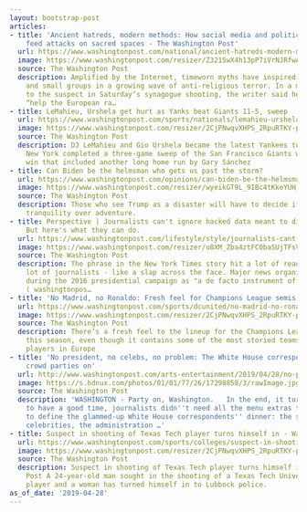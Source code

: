 ```yaml
---
layout: bootstrap-post
articles:
- title: 'Ancient hatreds, modern methods: How social media and political division
    feed attacks on sacred spaces - The Washington Post'
  url: https://www.washingtonpost.com/national/ancient-hatreds-modern-methods-how-social-media-and-political-division-feed-attacks-on-sacred-spaces/2019/04/28/51543e1a-69d5-11e9-a66d-a82d3f3d96d5_story.html
  image: https://www.washingtonpost.com/resizer/Z3215wX4h13pP7iVrNJRfwAnX-w=/1484x0/arc-anglerfish-washpost-prod-washpost.s3.amazonaws.com/public/EG7UUZTJ3UI6TD2E5DMLWHPZQY.jpg
  source: The Washington Post
  description: Amplified by the Internet, timeworn myths have inspired lone attackers
    and small groups in a growing wave of anti-religious terror. In a manifesto attributed
    to the suspect in Saturday’s synagogue shooting, the writer said he attacked to
    “help the European ra…
- title: LeMahieu, Urshela get hurt as Yanks beat Giants 11-5, sweep
  url: https://www.washingtonpost.com/sports/nationals/lemahieu-urshela-get-hurt-as-yanks-beat-giants-11-5-sweep/2019/04/28/27d35ce4-6a0f-11e9-bbe7-1c798fb80536_story.html
  image: https://www.washingtonpost.com/resizer/2CjPNwqvXHPS_2RpuRTKY-p3eVo=/1484x0/www.washingtonpost.com/pb/resources/img/twp-social-share.png
  source: The Washington Post
  description: DJ LeMahieu and Gio Urshela became the latest Yankees to get hurt as
    New York completed a three-game sweep of the San Francisco Giants with an 11-5
    win that included another long home run by Gary Sánchez
- title: Can Biden be the helmsman who gets us past the storm?
  url: https://www.washingtonpost.com/opinions/can-biden-be-the-helmsman-who-gets-us-past-the-storm/2019/04/28/118402c8-6865-11e9-a1b6-b29b90efa879_story.html
  image: https://www.washingtonpost.com/resizer/wyeikGT9L_9IBc4tKkeYUH_vLoo=/1484x0/arc-anglerfish-washpost-prod-washpost.s3.amazonaws.com/public/PTW5VZTIOYI6TINWWKNZB35IPE.jpg
  source: The Washington Post
  description: Those who see Trump as a disaster will have to decide if they want
    tranquility over adventure.
- title: Perspective | Journalists can't ignore hacked data meant to disrupt elections.
    But here's what they can do.
  url: https://www.washingtonpost.com/lifestyle/style/journalists-cant-ignore-hacked-data-meant-to-disrupt-elections-but-heres-what-they-can-do/2019/04/26/4ff6a0fa-6785-11e9-a1b6-b29b90efa879_story.html
  image: https://www.washingtonpost.com/resizer/u8XM_Zba4ztFC0baSUjTFsV58Yg=/1484x0/arc-anglerfish-washpost-prod-washpost.s3.amazonaws.com/public/FUVQ3KCWT4I6NNSSGFNOLVGU3U.jpg
  source: The Washington Post
  description: The phrase in the New York Times story hit a lot of readers - and a
    lot of journalists - like a slap across the face. Major news organizations functioned
    during the 2016 presidential campaign as "a de facto instrument of Russian intelligence."
    ( washingtonpos…
- title: 'No Madrid, no Ronaldo: Fresh feel for Champions League semis'
  url: https://www.washingtonpost.com/sports/dcunited/no-madrid-no-ronaldo-fresh-feel-for-champions-league-semis/2019/04/28/3b9422f8-6a0b-11e9-bbe7-1c798fb80536_story.html
  image: https://www.washingtonpost.com/resizer/2CjPNwqvXHPS_2RpuRTKY-p3eVo=/1484x0/www.washingtonpost.com/pb/resources/img/twp-social-share.png
  source: The Washington Post
  description: There’s a fresh feel to the lineup for the Champions League semifinals
    this season, even though it contains some of the most storied teams and recognized
    players in Europe
- title: 'No president, no celebs, no problem: The White House correspondents'' dinner
    crowd parties on'
  url: http://www.washingtonpost.com/arts-entertainment/2019/04/28/no-president-no-celebs-no-problem-white-house-correspondents-dinner-crowd-parties/
  image: https://s.hdnux.com/photos/01/01/77/26/17298858/3/rawImage.jpg
  source: The Washington Post
  description: 'WASHINGTON - Party on, Washington.   In the end, it turned out that
    to have a good time, journalists didn''t need all the menu extras that had come
    to define the glammed-up White House correspondents'' dinner: the sexy Hollywood
    celebrities, the administration …'
- title: Suspect in shooting of Texas Tech player turns himself in - Washington Post
  url: https://www.washingtonpost.com/sports/colleges/suspect-in-shooting-of-texas-tech-player-turns-himself-in/2019/04/28/b37994bc-6a09-11e9-bbe7-1c798fb80536_story.html
  image: https://www.washingtonpost.com/resizer/2CjPNwqvXHPS_2RpuRTKY-p3eVo=/1484x0/www.washingtonpost.com/pb/resources/img/twp-social-share.png
  source: The Washington Post
  description: Suspect in shooting of Texas Tech player turns himself in Washington
    Post A 24-year-old man sought in the shooting of a Texas Tech University football
    player and a woman has turned himself in to Lubbock police.
as_of_date: '2019-04-28'
---
```


